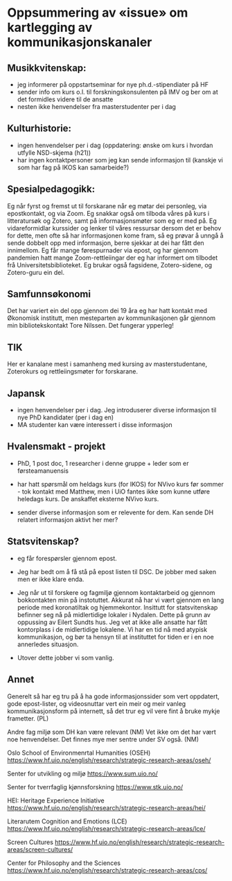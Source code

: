 # Oppsummering av «issue» om kartlegging av kommunikasjonskanaler

## Musikkvitenskap:

- jeg informerer på oppstartseminar for nye ph.d.-stipendiater på HF
- sender info om kurs o.l. til forskningskonsulenten på IMV og ber om at det formidles videre til de ansatte
- nesten ikke henvendelser fra masterstudenter per i dag

## Kulturhistorie:

- ingen henvendelser per i dag (oppdatering: ønske om kurs i hvordan utfylle NSD-skjema (h21))
- har ingen kontaktpersoner som jeg kan sende informasjon til (kanskje vi som har fag på IKOS kan samarbeide?)

## Spesialpedagogikk:

Eg når fyrst og fremst ut til forskarane når eg møtar dei personleg, via epostkontakt, og via Zoom. Eg snakkar også om tilboda våres på kurs i litteratursøk og Zotero, samt på informasjonsmøter som eg er med på. Eg vidareformidlar kurssider og lenker til våres ressursar dersom det er behov for dette, men ofte så har informasjonen kome fram, så eg prøvar å unngå å sende dobbelt opp med informasjon, berre sjekkar at dei har fått den innimellom. Eg får mange førespurnader via epost, og har gjennom pandemien hatt mange Zoom-rettleiingar der eg har informert om tilbodet frå Universitetsbiblioteket. Eg brukar også fagsidene, Zotero-sidene, og Zotero-guru ein del.

## Samfunnsøkonomi

Det har variert ein del opp gjennom dei 19 åra eg har hatt kontakt med Økonomisk institutt, men mesteparten av kommunikasjonen går gjennom min bibliotekskontakt Tore Nilssen. Det fungerar ypperleg!

## TIK

Her er kanalane mest i samanheng med kursing av masterstudentane, Zoterokurs og rettleiingsmøter for forskarane.

## Japansk

- ingen henvendelser per i dag. Jeg introduserer diverse informasjon til nye PhD kandidater (per i dag en)
- MA studenter kan være interessert i disse informasjon

## Hvalensmakt - projekt

- PhD, 1 post doc, 1 researcher i denne gruppe + leder som er førsteamanuensis

- har hatt spørsmål om heldags kurs (for IKOS) for NVivo kurs før sommer - tok kontakt med Matthew, men i UiO fantes ikke som kunne utføre heledags kurs. De anskaffet eksterne NVivo kurs.
    
- sender diverse informasjon som er relevente for dem. Kan sende DH relatert informasjon aktivt her mer?


## Statsvitenskap?

- eg får forespørsler gjennom epost.
- Jeg har bedt om å få stå på epost listen til DSC. De jobber med saken men er ikke klare enda.

- Jeg når ut til forskere og fagmiljø gjennom kontaktarbeid og gjennom bokkontakten min på instotuttet. Akkurat nå har vi vært gjennom en lang periode med koronatiltak og hjemmekontor. Insittutt for statsvitenskap befinner seg nå på midlertidige lokaler i Nydalen. Dette på grunn av oppussing av Eilert Sundts hus. Jeg vet at ikke alle ansatte har fått kontorplass i de midlertidige lokalene. Vi har en tid nå med atypisk kommunikasjon, og bør ta hensyn til at instituttet for tiden er i en noe annerledes situasjon.

- Utover dette jobber vi som vanlig.


## Annet

Generelt så har eg tru på å ha gode informasjonssider som vert oppdatert, gode epost-lister, og videosnuttar vert ein meir og meir vanleg kommunikasjonsform på internett, så det trur eg vil vere fint å bruke mykje frametter. (PL)

Andre fag miljø som DH kan være relevant (NM)
Vet ikke om det har vært noe henvendelser. Det finnes mye mer sentre under SV også. (NM)

Oslo School of Environmenrtal Humanities (OSEH)
https://www.hf.uio.no/english/research/strategic-research-areas/oseh/

Senter for utvikling og miljø
https://www.sum.uio.no/

Senter for tverrfaglig kjønnsforskning
https://www.stk.uio.no/

HEI: Heritage Experience Initiative
https://www.hf.uio.no/english/research/strategic-research-areas/hei/

Literarutem Cognition and Emotions (LCE)
https://www.hf.uio.no/english/research/strategic-research-areas/lce/

Screen Cultures
https://www.hf.uio.no/english/research/strategic-research-areas/screen-cultures/

Center for Philosophy and the Sciences
https://www.hf.uio.no/english/research/strategic-research-areas/cps/



